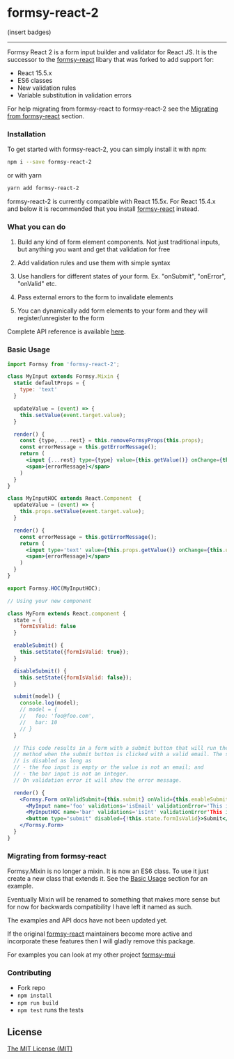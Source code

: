 # formsy-react-2

(insert badges)

---

Formsy React 2 is a form input builder and validator for React JS.  It is the successor to the [formsy-react](https://github.com/christianalfoni/formsy-react) libary that was forked to add support for:

- React 15.5.x
- ES6 classes
- New validation rules
- Variable substitution in validation errors

For help migrating from formsy-react to formsy-react-2 see the [Migrating from formsy-react](#migrating-from-formsy-react) section.

### Installation

To get started with formsy-react-2, you can simply install it with npm:

```bash
npm i --save formsy-react-2
```

or with yarn

```bash
yarn add formsy-react-2
```

formsy-react-2 is currently compatible with React 15.5x.  For React 15.4.x and below it is recommended that you install [formsy-react](https://github.com/christianalfoni/formsy-react) instead.

### What you can do

1. Build any kind of form element components. Not just traditional inputs, but anything you want and get that validation for free

2. Add validation rules and use them with simple syntax

3. Use handlers for different states of your form. Ex. "onSubmit", "onError", "onValid" etc.

4. Pass external errors to the form to invalidate elements

5. You can dynamically add form elements to your form and they will register/unregister to the form

Complete API reference is available [here](/API.md).

### Basic Usage

```jsx
import Formsy from 'formsy-react-2';

class MyInput extends Formsy.Mixin {
  static defaultProps = {
    type: 'text'
  }

  updateValue = (event) => {
    this.setValue(event.target.value);
  }

  render() {
    const {type, ...rest} = this.removeFormsyProps(this.props);
    const errorMessage = this.getErrorMessage();
    return (
      <input {...rest} type={type} value={this.getValue()} onChange={this.updateValue} />
      <span>{errorMessage}</span>
    )
  }
}

class MyInputHOC extends React.Component  {
  updateValue = (event) => {
    this.props.setValue(event.target.value);
  }

  render() {
    const errorMessage = this.getErrorMessage();
    return (
      <input type='text' value={this.props.getValue()} onChange={this.updateValue} />
      <span>{errorMessage}</span>
    )
  }
}

export Formsy.HOC(MyInputHOC);

// Using your new component

class MyForm extends React.component {
  state = {
    formIsValid: false
  }

  enableSubmit() {
    this.setState({formIsValid: true});
  }

  disableSubmit() {
    this.setState({formIsValid: false});
  }

  submit(model) {
    console.log(model);
    // model = {
    //   foo: 'foo@foo.com',
    //   bar: 10
    // }
  }

  // This code results in a form with a submit button that will run the `submit`
  // method when the submit button is clicked with a valid email. The submit button
  // is disabled as long as
  // - the foo input is empty or the value is not an email; and
  // - the bar input is not an integer.
  // On validation error it will show the error message.

  render() {
    <Formsy.Form onValidSubmit={this.submit} onValid={this.enableSubmit} onInvalid={this.disableSubmit}>
      <MyInput name='foo' validations='isEmail' validationError='This is not a valid email' required />
      <MyInputHOC name='bar' validations='isInt' validationError'This is not an integer' />
      <button type="submit" disabled={!this.state.formIsValid}>Submit</button>
    </Formsy.Form>
  }
}

```

### Migrating from formsy-react

Formsy.Mixin is no longer a mixin.  It is now an ES6 class.  To use it just create a new class that extends it.  See the [Basic Usage](#basic-usage) section for an example.

Eventually Mixin will be renamed to something that makes more sense but for now for backwards compatibility I have left it named as such.

The examples and API docs have not been updated yet.

If the original [formsy-react](https://github.com/christianalfoni/formsy-react) maintainers become more active and incorporate these features then I will gladly remove this package.

For examples you can look at my other project [formsy-mui](https://github.com/st-andrew/formsy-mui)

### Contributing
- Fork repo
- `npm install`
- `npm run build`
- `npm test` runs the tests

## License

[The MIT License (MIT)](/LICENSE)
